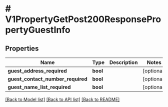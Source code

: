 # # V1PropertyGetPost200ResponsePropertyGuestInfo

## Properties

Name | Type | Description | Notes
------------ | ------------- | ------------- | -------------
**guest_address_required** | **bool** |  | [optional]
**guest_contact_number_required** | **bool** |  | [optional]
**guest_name_list_required** | **bool** |  | [optional]

[[Back to Model list]](../../README.md#models) [[Back to API list]](../../README.md#endpoints) [[Back to README]](../../README.md)
